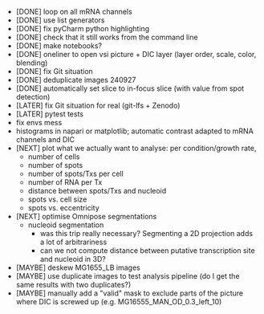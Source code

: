 - [DONE] loop on all mRNA channels
- [DONE] use list generators
- [DONE] fix pyCharm python highlighting
- [DONE] check that it still works from the command line
- [DONE] make notebooks?
- [DONE] oneliner to open vsi picture + DIC layer (layer order, scale, color, blending)
- [DONE] fix Git situation
- [DONE] deduplicate images 240927
- [DONE] automatically set slice to in-focus slice (with value from spot detection)
- [LATER] fix Git situation for real (git-lfs + Zenodo)
- [LATER] pytest tests
- fix envs mess
- histograms in napari or matplotlib; automatic contrast adapted to mRNA channels and DIC
- [NEXT] plot what we actually want to analyse: per condition/growth rate,
  - number of cells
  - number of spots
  - number of spots/Txs per cell
  - number of RNA per Tx
  - distance between spots/Txs and nucleoid
  - spots vs. cell size
  - spots vs. eccentricity
- [NEXT] optimise Omnipose segmentations
  - nucleoid segmentation
    - was this trip really necessary? Segmenting a 2D projection adds a lot of arbitrariness
    - can we not compute distance between putative transcription site and nucleoid in 3D?
- [MAYBE] deskew MG1655_LB images
- [MAYBE] use duplicate images to test analysis pipeline (do I get the same results with two duplicates?)
- [MAYBE] manually add a "valid" mask to exclude parts of the picture where DIC is screwed up (e.g. MG16555_MAN_OD_0.3_left_10)